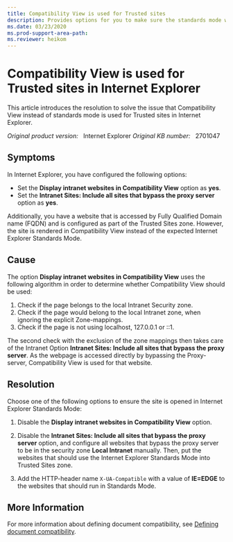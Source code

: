```yaml
---
title: Compatibility View is used for Trusted sites
description: Provides options for you to make sure the standards mode will be used for Trusted sites in Internet Explorer.
ms.date: 03/23/2020
ms.prod-support-area-path: 
ms.reviewer: heikom
---
```

# Compatibility View is used for Trusted sites in Internet Explorer

This article introduces the resolution to solve the issue that Compatibility View instead of standards mode is used for Trusted sites in Internet Explorer.

_Original product version:_ &nbsp; Internet Explorer 
_Original KB number:_ &nbsp; 2701047

## Symptoms

In Internet Explorer, you have configured the following options:

- Set the **Display intranet websites in Compatibility View** option as **yes**.
- Set the **Intranet Sites: Include all sites that bypass the proxy server** option as **yes**.

Additionally, you have a website that is accessed by Fully Qualified Domain name (FQDN) and is configured as part of the Trusted Sites zone. However, the site is rendered in Compatibility View instead of the expected Internet Explorer Standards Mode.

## Cause

The option **Display intranet websites in Compatibility View** uses the following algorithm in order to determine whether Compatibility View should be used:

1. Check if the page belongs to the local Intranet Security zone.
2. Check if the page would belong to the local Intranet zone, when ignoring the explicit Zone-mappings.
3. Check if the page is not using localhost, 127.0.0.1 or ::1.

The second check with the exclusion of the zone mappings then takes care of the Intranet Option **Intranet Sites: Include all sites that bypass the proxy server**. As the webpage is accessed directly by bypassing the Proxy-server, Compatibility View is used for that website.

## Resolution

Choose one of the following options to ensure the site is opened in Internet Explorer Standards Mode:

1. Disable the **Display intranet websites in Compatibility View** option.

2. Disable the **Intranet Sites: Include all sites that bypass the proxy server** option, and configure all websites that bypass the proxy server to be in the security zone **Local Intranet** manually. Then, put the websites that should use the Internet Explorer Standards Mode into Trusted Sites zone.

3. Add the HTTP-header name `X-UA-Compatible` with a value of **IE=EDGE** to the websites that should run in Standards Mode.

## More Information

For more information about defining document compatibility, see [Defining document compatibility](/previous-versions/windows/internet-explorer/ie-developer/compatibility/cc288325(v=vs.85)?).
